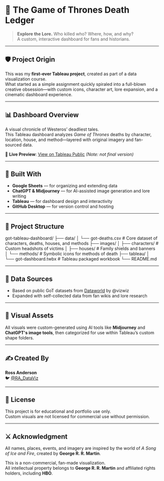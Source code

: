 # 🐉 The Game of Thrones Death Ledger

> **Explore the Lore.** Who killed who? Where, how, and why?  
> A custom, interactive dashboard for fans and historians.

---

## 🛡️ Project Origin

This was my **first-ever Tableau project**, created as part of a data visualization course.  
What started as a simple assignment quickly spiraled into a full-blown creative obsession—with custom icons, character art, lore expansion, and a cinematic dashboard experience.

---

## 📊 Dashboard Overview

A visual chronicle of Westeros’ deadliest tales.  
This Tableau dashboard analyzes *Game of Thrones* deaths by character, location, house, and method—layered with original imagery and fan-sourced data.

📍 **Live Preview**: [View on Tableau Public](https://public.tableau.com/app/profile/ross.anderson3123/viz/MapOfDeath/MapofDeath3) *(Note: not final version)*

---

## 🔧 Built With

- **Google Sheets** — for organizing and extending data  
- **ChatGPT & Midjourney** — for AI-assisted image generation and lore writing  
- **Tableau** — for dashboard design and interactivity  
- **GitHub Desktop** — for version control and hosting  

---

## 📁 Project Structure

got-tableau-dashboard/
├── data/
│   └── got-deaths.csv          # Core dataset of characters, deaths, houses, and methods
├── images/
│   ├── characters/             # Custom headshots of victims
│   ├── houses/                 # Family shields and banners
│   └── methods/                # Symbolic icons for methods of death
├── tableau/
│   └── got-dashboard.twbx      # Tableau packaged workbook
└── README.md


---

## 🧙 Data Sources

- Based on public GoT datasets from [Dataworld](https://data.world/makeovermonday/2019w27) by @vizwiz  
- Expanded with self-collected data from fan wikis and lore research

---

## 🎨 Visual Assets

All visuals were custom-generated using AI tools like **Midjourney** and **ChatGPT's image tools**, then categorized for use within Tableau’s custom shape folders.

---

## ✍️ Created By

**Ross Anderson**  
🐦 [@RA_DataViz](https://x.com/RA_DataViz)

---

## 📜 License

This project is for educational and portfolio use only.  
Custom visuals are not licensed for commercial use without permission.

---

## ⚔️ Acknowledgment

All names, places, events, and imagery are inspired by the world of *A Song of Ice and Fire*, created by **George R. R. Martin**.

This is a non-commercial, fan-made visualization.  
All intellectual property belongs to **George R. R. Martin** and affiliated rights holders, including **HBO**.
